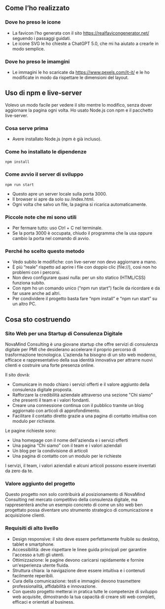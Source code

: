 ## Come l’ho realizzato

### Dove ho preso le icone
- La favicon l’ho generata con il sito https://realfavicongenerator.net/ seguendo i passaggi guidati.
- Le icone SVG le ho chieste a ChatGPT 5.0, che mi ha aiutato a crearle in modo semplice.

### Dove ho preso le imamgini
- Le immagini le ho scaricate da https://www.pexels.com/it-it/ e le ho modificate in modo da rispettare le dimensioni del layout.

## Uso di npm e live-server

Volevo un modo facile per vedere il sito mentre lo modifico, senza dover aggiornare la pagina ogni volta. Ho usato Node.js con npm e il pacchetto live-server.

### Cosa serve prima
- Avere installato Node.js (npm è già incluso).

### Come ho installato le dipendenze
```shell script
npm install
```


### Come avvio il server di sviluppo
```shell script
npm run start
```

- Questo apre un server locale sulla porta 3000.
- Il browser si apre da solo su /index.html.
- Ogni volta che salvo un file, la pagina si ricarica automaticamente.

### Piccole note che mi sono utili
- Per fermare tutto: uso Ctrl + C nel terminale.
- Se la porta 3000 è occupata, chiudo il programma che la usa oppure cambio la porta nel comando di avvio.

### Perché ho scelto questo metodo
- Vedo subito le modifiche: con live-server non devo aggiornare a mano.
- È più “reale” rispetto ad aprire i file con doppio clic (file://), così non ho problemi con i percorsi.
- Non devo configurare quasi nulla: per un sito statico (HTML/CSS) funziona subito.
- Con npm ho un comando unico (“npm run start”) facile da ricordare e da far usare anche ad altri.
- Per condividere il progetto basta fare “npm install” e “npm run start” su un altro PC.

## Cosa sto costruendo

### Sito Web per una Startup di Consulenza Digitale
NovaMind Consulting è una giovane startup che offre servizi di consulenza digitale per PMI che desiderano accelerare il proprio percorso di trasformazione tecnologica. L'azienda ha bisogno di un sito web moderno, efficace e rappresentativo della sua identità innovativa per attrarre nuovi clienti e costruire una forte presenza online.

Il sito dovrà: 
- Comunicare in modo chiaro i servizi offerti e il valore aggiunto della consulenza digitale proposta. 
- Rafforzare la credibilità aziendale attraverso una sezione "Chi siamo" che presenti il team e i valori fondanti. 
- Creare una connessione continua con il pubblico tramite un blog aggiornato con articoli di approfondimento. 
- Facilitare il contatto diretto grazie a una pagina di contatto intuitiva con modulo per richieste.

Le pagine richieste sono:
- Una homepage con il nome dell'azienda e i servizi offerti
- Una pagina “Chi siamo” con il team e i valori aziendali
- Un blog per la condivisione di articoli
- Una pagina di contatto con un modulo per le richieste

I servizi, il team, i valori aziendali e alcuni articoli possono essere inventati da zero da te.

### Valore aggiunto del progetto
Questo progetto non solo contribuirà al posizionamento di NovaMind Consulting nel mercato competitivo della consulenza digitale, ma rappresenterà anche un esempio concreto di come un sito web ben progettato possa diventare uno strumento strategico di comunicazione e acquisizione clienti.

### Requisiti di alto livello
- Design responsive: il sito deve essere perfettamente fruibile su desktop, tablet e smartphone.
- Accessibilità: deve rispettare le linee guida principali per garantire l'accesso a tutti gli utenti.
- Ottimizzazione: le pagine devono caricarsi rapidamente e fornire un'esperienza utente fluida.
- Struttura chiara: la navigazione deve essere intuitiva e i contenuti facilmente reperibili.
- Cura della comunicazione: testi e immagini devono trasmettere professionalità, affidabilità e innovazione.
- Con questo progetto metterai in pratica tutte le competenze di sviluppo web acquisite, dimostrando la tua capacità di creare siti web completi, efficaci e orientati al business.







